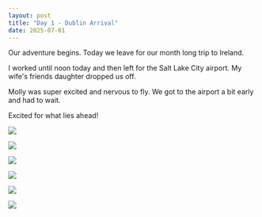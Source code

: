 ```yaml
---
layout: post
title: "Day 1 - Dublin Arrival"
date: 2025-07-01
---
```


Our adventure begins.  Today we leave for our month long trip to Ireland.

I worked until noon today and then left for the Salt Lake City airport.  My wife's friends daughter dropped us off.

Molly was super excited and nervous to fly.  We got to the airport a bit early and had to wait.

Excited for what lies ahead!

![](../photos/day01/images01.png)

![](../photos/day01/images02.png)

![](../photos/day01/images03.png)

![](../photos/day01/images04.png)

![](../photos/day01/images05.png)

![](../photos/day01/images06.png)

